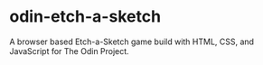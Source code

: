 # odin-etch-a-sketch
A browser based Etch-a-Sketch game build with HTML, CSS, and JavaScript for The Odin Project.
